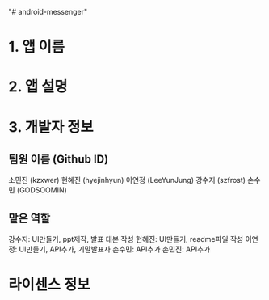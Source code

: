 "# android-messenger" 

# 1. 앱 이름

# 2. 앱 설명

# 3. 개발자 정보

## 팀원 이름 (Github ID)
소민진 (kzxwer)
현혜진 (hyejinhyun)
이연정 (LeeYunJung)
강수지 (szfrost)
손수민 (GODSOOMIN)

## 맡은 역할
강수지: UI만들기, ppt제작, 발표 대본 작성
현혜진: UI만들기, readme파일 작성
이연정: UI만들기, API추가, 기말발표자
손수민: API추가
손민진: API추가

# 라이센스 정보
